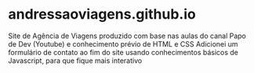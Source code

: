 # andressaoviagens.github.io
Site de Agência de Viagens produzido com base nas aulas do canal Papo de Dev (Youtube) e conhecimento prévio de HTML e CSS
Adicionei um formulário de contato ao fim do site usando conhecimentos básicos de Javascript, para que fique mais interativo
